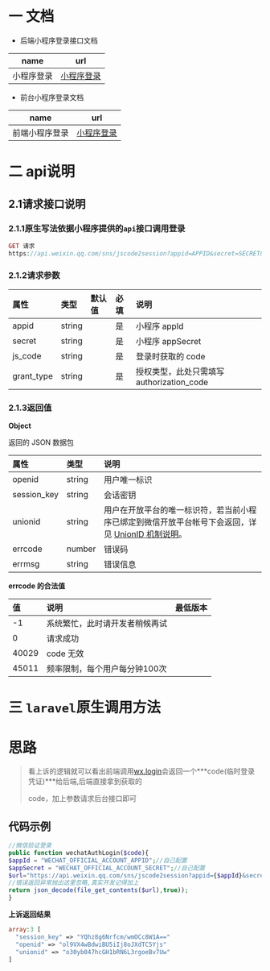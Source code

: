 # 一  文档

- 后端小程序登录接口文档

| name       | url                                                          |
| ---------- | ------------------------------------------------------------ |
| 小程序登录 | [小程序登录](https://developers.weixin.qq.com/miniprogram/dev/api-backend/open-api/login/auth.code2Session.html) |

- 前台小程序登录文档

| name           | url                                                          |
| -------------- | ------------------------------------------------------------ |
| 前端小程序登录 | [小程序登录](https://developers.weixin.qq.com/miniprogram/dev/framework/open-ability/login.html) |

# 二  api说明

##  2.1请求接口说明

### 2.1.1原生写法依据小程序提供的`api`接口调用登录

 ```php
GET 请求 
https://api.weixin.qq.com/sns/jscode2session?appid=APPID&secret=SECRET&js_code=JSCODE&grant_type=authorization_code
 ```

### 2.1.2请求参数

| 属性       | 类型   | 默认值 | 必填 | 说明                                      |
| :--------- | :----- | :----- | :--- | :---------------------------------------- |
| appid      | string |        | 是   | 小程序 appId                              |
| secret     | string |        | 是   | 小程序 appSecret                          |
| js_code    | string |        | 是   | 登录时获取的 code                         |
| grant_type | string |        | 是   | 授权类型，此处只需填写 authorization_code |

### 2.1.3返回值

**Object**

返回的 JSON 数据包

| 属性        | 类型   | 说明                                                         |
| :---------- | :----- | :----------------------------------------------------------- |
| openid      | string | 用户唯一标识                                                 |
| session_key | string | 会话密钥                                                     |
| unionid     | string | 用户在开放平台的唯一标识符，若当前小程序已绑定到微信开放平台帐号下会返回，详见 [UnionID 机制说明](https://developers.weixin.qq.com/miniprogram/dev/framework/open-ability/union-id.html)。 |
| errcode     | number | 错误码                                                       |
| errmsg      | string | 错误信息                                                     |

**errcode 的合法值**

| 值    | 说明                           | 最低版本 |
| :---- | :----------------------------- | :------- |
| -1    | 系统繁忙，此时请开发者稍候再试 |          |
| 0     | 请求成功                       |          |
| 40029 | code 无效                      |          |
| 45011 | 频率限制，每个用户每分钟100次  |          |

#  三 `laravel`原生调用方法

# 思路

> 看上诉的逻辑就可以看出前端调用[wx.login](https://developers.weixin.qq.com/miniprogram/dev/api/open-api/login/wx.login.html)会返回一个***code(临时登录凭证)***给后端,后端直接拿到获取的
>
> code，加上参数请求后台接口即可



## 代码示例

```php
//微信验证登录
public function wechatAuthLogin($code){
$appId = "WECHAT_OFFICIAL_ACCOUNT_APPID";//自己配置
$appSecret = "WECHAT_OFFICIAL_ACCOUNT_SECRET";//自己配置
$url="https://api.weixin.qq.com/sns/jscode2session?appid={$appId}&secret={$appSecret}&js_code={$code}&grant_type=authorization_code";
//错误返回异常抛出这里忽略,真实开发记得加上    
return json_decode(file_get_contents($url),true));
}
```

**上诉返回结果**

```php
array:3 [
  "session_key" => "YQhz8g6Nrfcm/wmOCc8W1A=="
  "openid" => "ol9VX4wBdwiBU5iIj8oJXdTC5Yjs"
  "unionid" => "o30yb047hcGH1bRN6L3rgoeBv7Uw"
]
```

